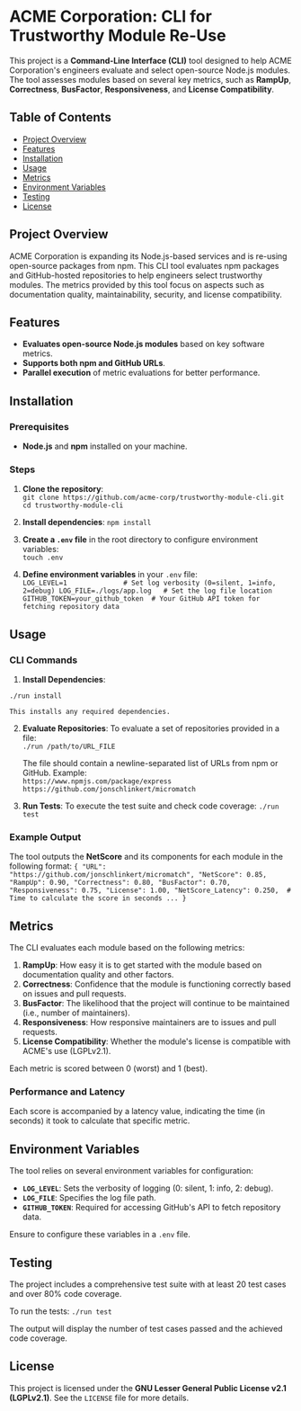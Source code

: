 # ACME Corporation: CLI for Trustworthy Module Re-Use

This project is a **Command-Line Interface (CLI)** tool designed to help ACME Corporation's engineers evaluate and select open-source Node.js modules. The tool assesses modules based on several key metrics, such as **RampUp**, **Correctness**, **BusFactor**, **Responsiveness**, and **License Compatibility**.

## Table of Contents

-   [Project Overview](#project-overview)
-   [Features](#features)
-   [Installation](#installation)
-   [Usage](#usage)
-   [Metrics](#metrics)
-   [Environment Variables](#environment-variables)
-   [Testing](#testing)
-   [License](#license)

## Project Overview

ACME Corporation is expanding its Node.js-based services and is re-using open-source packages from npm. This CLI tool evaluates npm packages and GitHub-hosted repositories to help engineers select trustworthy modules. The metrics provided by this tool focus on aspects such as documentation quality, maintainability, security, and license compatibility.

## Features

-   **Evaluates open-source Node.js modules** based on key software metrics.
-   **Supports both npm and GitHub URLs**.
-   **Parallel execution** of metric evaluations for better performance.

## Installation

### Prerequisites

-   **Node.js** and **npm** installed on your machine.

### Steps

1.  **Clone the repository**:    
    `git clone https://github.com/acme-corp/trustworthy-module-cli.git
    cd trustworthy-module-cli` 
    
2.  **Install dependencies**:
    `npm install` 
    
3.  **Create a `.env` file** in the root directory to configure environment variables:    
    `touch .env` 
    
4.  **Define environment variables** in your `.env` file:    
    `LOG_LEVEL=1              # Set log verbosity (0=silent, 1=info, 2=debug)
    LOG_FILE=./logs/app.log   # Set the log file location
    GITHUB_TOKEN=your_github_token  # Your GitHub API token for fetching repository data`   

## Usage

### CLI Commands

1.  **Install Dependencies**:
    
 `./run install` 
    
    This installs any required dependencies.
    
2.  **Evaluate Repositories**: To evaluate a set of repositories provided in a file:    
    `./run /path/to/URL_FILE` 
    
    The file should contain a newline-separated list of URLs from npm or GitHub. Example:   
    `https://www.npmjs.com/package/express
    https://github.com/jonschlinkert/micromatch` 
    
3.  **Run Tests**: To execute the test suite and check code coverage:
   `./run test` 
    

### Example Output

The tool outputs the **NetScore** and its components for each module in the following format:
`{
  "URL": "https://github.com/jonschlinkert/micromatch",
  "NetScore": 0.85,
  "RampUp": 0.90,
  "Correctness": 0.80,
  "BusFactor": 0.70,
  "Responsiveness": 0.75,
  "License": 1.00,
  "NetScore_Latency": 0.250,  # Time to calculate the score in seconds
  ...
}` 

## Metrics

The CLI evaluates each module based on the following metrics:

1.  **RampUp**: How easy it is to get started with the module based on documentation quality and other factors.
2.  **Correctness**: Confidence that the module is functioning correctly based on issues and pull requests.
3.  **BusFactor**: The likelihood that the project will continue to be maintained (i.e., number of maintainers).
4.  **Responsiveness**: How responsive maintainers are to issues and pull requests.
5.  **License Compatibility**: Whether the module's license is compatible with ACME's use (LGPLv2.1).

Each metric is scored between 0 (worst) and 1 (best).

### Performance and Latency

Each score is accompanied by a latency value, indicating the time (in seconds) it took to calculate that specific metric.

## Environment Variables

The tool relies on several environment variables for configuration:

-   **`LOG_LEVEL`**: Sets the verbosity of logging (0: silent, 1: info, 2: debug).
-   **`LOG_FILE`**: Specifies the log file path.
-   **`GITHUB_TOKEN`**: Required for accessing GitHub's API to fetch repository data.

Ensure to configure these variables in a `.env` file.

## Testing

The project includes a comprehensive test suite with at least 20 test cases and over 80% code coverage.

To run the tests:
`./run test` 

The output will display the number of test cases passed and the achieved code coverage.

## License

This project is licensed under the **GNU Lesser General Public License v2.1 (LGPLv2.1)**. See the `LICENSE` file for more details.
